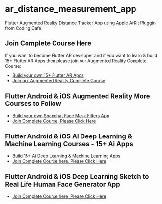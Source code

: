 # ar_distance_measurement_app

Flutter Augmented Reality Distance Tracker App using Apple ArKit Pluggin from Coding Cafe

## Join Complete Course Here

If you want to become Flutter AR developer and if you want to learn & build 15+ Flutter AR Apps
then please join our Augmented Reality Complete Course:

- [Build your own 15+ Flutter AR Apps](https://www.udemy.com/course/flutter-arkit-course-build-15-augmented-reality-ios-apps/?referralCode=B8190D9CECB8D5771B4A)
- [Join our Augmented Reality Complete Course](https://www.udemy.com/course/flutter-arkit-course-build-15-augmented-reality-ios-apps/?referralCode=B8190D9CECB8D5771B4A)


## Flutter Android & iOS Augmented Reality More Courses to Follow

- [Build your own Snapchat Face Mask Filters App](https://www.udemy.com/course/build-flutter-ar-face-filters-app-like-snapchat-filters-2021/?referralCode=380AF6E44C2BAB2A6040)
- [Join Complete Course, Please Click Here](https://www.udemy.com/course/build-flutter-ar-face-filters-app-like-snapchat-filters-2021/?referralCode=380AF6E44C2BAB2A6040)


## Flutter Android & iOS AI Deep Learning & Machine Learning Courses - 15+ Ai Apps

- [Build 15+ Ai Deep Learning & Machine Learning Apps](https://www.udemy.com/course/flutter-artificial-intelligence-course-build-15-ai-apps/?referralCode=477033A2DC5E6E8BF740)
- [Join Complete Course here, Please Click Here](https://www.udemy.com/course/flutter-artificial-intelligence-course-build-15-ai-apps/?referralCode=477033A2DC5E6E8BF740)


## Flutter Android & iOS Deep Learning Sketch to Real Life Human Face Generator App

- [Join Complete Course here, Please Click Here](https://www.udemy.com/course/build-drawing-to-real-life-generator-app-using-flutter/?referralCode=2B3114D7C89C0BEDBCF0)
